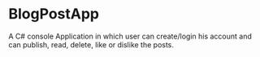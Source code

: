 # BlogPostApp
A C# console Application in which user can create/login his account and can publish, read, delete, like or dislike the posts. 

